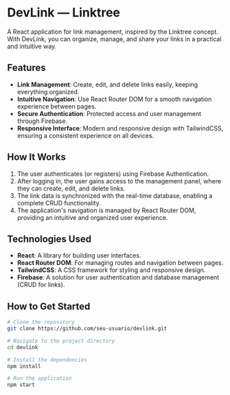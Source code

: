 # DevLink — Linktree

A React application for link management, inspired by the Linktree concept. With DevLink, you can organize, manage, and share your links in a practical and intuitive way.

## Features

- **Link Management**: Create, edit, and delete links easily, keeping everything organized.
- **Intuitive Navigation**: Use React Router DOM for a smooth navigation experience between pages.
- **Secure Authentication**: Protected access and user management through Firebase.
- **Responsive Interface**: Modern and responsive design with TailwindCSS, ensuring a consistent experience on all devices.

## How It Works

1. The user authenticates (or registers) using Firebase Authentication.
2. After logging in, the user gains access to the management panel, where they can create, edit, and delete links.
3. The link data is synchronized with the real-time database, enabling a complete CRUD functionality.
4. The application's navigation is managed by React Router DOM, providing an intuitive and organized user experience.

## Technologies Used

- **React**: A library for building user interfaces.
- **React Router DOM**: For managing routes and navigation between pages.
- **TailwindCSS**: A CSS framework for styling and responsive design.
- **Firebase**: A solution for user authentication and database management (CRUD for links).

## How to Get Started

```bash
# Clone the repository
git clone https://github.com/seu-usuario/devlink.git

# Navigate to the project directory
cd devlink

# Install the dependencies
npm install

# Run the application
npm start
```
